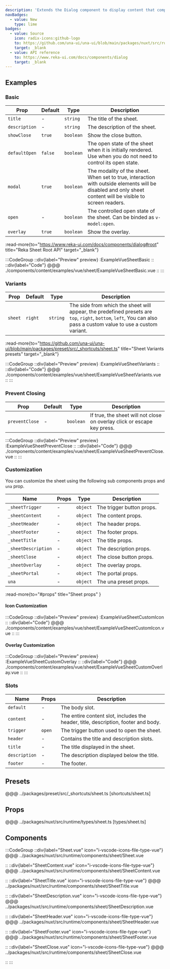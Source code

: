 ```yaml
---
description: 'Extends the Dialog component to display content that complements the main content of the screen.'
navBadges:
  - value: New
    type: lime
badges:
  - value: Source
    icon: radix-icons:github-logo
    to: https://github.com/una-ui/una-ui/blob/main/packages/nuxt/src/runtime/components/elements/sheet/Sheet.vue
    target: _blank
  - value: API reference
    to: https://www.reka-ui.com/docs/components/dialog
    target: _blank
---
```


## Examples

### Basic

| Prop          | Default | Type      | Description                                                                                                                                               |
| ------------- | ------- | --------- | --------------------------------------------------------------------------------------------------------------------------------------------------------- |
| `title`       | -       | `string`  | The title of the sheet.                                                                                                                                   |
| `description` | -       | `string`  | The description of the sheet.                                                                                                                             |
| `showClose`   | `true`  | `boolean` | Show the close button.                                                                                                                                    |
| `defaultOpen` | `false` | `boolean` | The open state of the sheet when it is initially rendered. Use when you do not need to control its open state.                                            |
| `modal`       | `true`  | `boolean` | The modality of the sheet. When set to true, interaction with outside elements will be disabled and only sheet content will be visible to screen readers. |
| `open`        | -       | `boolean` | The controlled open state of the sheet. Can be binded as `v-model:open`.                                                                                  |
| `overlay`     | `true`  | `boolean` | Show the overlay.                                                                                                                                         |

:read-more{to="https://www.reka-ui.com/docs/components/dialog#root" title="Reka Sheet Root API" target="_blank"}

:::CodeGroup
::div{label="Preview" preview}
:ExampleVueSheetBasic
::
::div{label="Code"}
@@@ ./components/content/examples/vue/sheet/ExampleVueSheetBasic.vue
::
:::

### Variants

| Prop    | Default | Type     | Description                                                                                                                                                       |
| ------- | ------- | -------- | ----------------------------------------------------------------------------------------------------------------------------------------------------------------- |
| `sheet` | `right` | `string` | The side from which the sheet will appear, the predefined presets are `top`, `right`, `bottom`, `left`, You can also pass a custom value to use a custom variant. |

:read-more{to="https://github.com/una-ui/una-ui/blob/main/packages/preset/src/_shortcuts/sheet.ts" title="Sheet Variants presets" target="_blank"}

:::CodeGroup
::div{label="Preview" preview}
:ExampleVueSheetVariants
::
::div{label="Code"}
@@@ ./components/content/examples/vue/sheet/ExampleVueSheetVariants.vue
::
:::

### Prevent Closing

| Prop           | Default | Type      | Description                                                             |
| -------------- | ------- | --------- | ----------------------------------------------------------------------- |
| `preventClose` | -       | `boolean` | If true, the sheet will not close on overlay click or escape key press. |

:::CodeGroup
::div{label="Preview" preview}
:ExampleVueSheetPreventClose
::
::div{label="Code"}
@@@ ./components/content/examples/vue/sheet/ExampleVueSheetPreventClose.vue
::
:::

### Customization

You can customize the sheet using the following sub components props and `una` prop.

| Name                | Props | Type     | Description               |
| ------------------- | ----- | -------- | ------------------------- |
| `_sheetTrigger`     | -     | `object` | The trigger button props. |
| `_sheetContent`     | -     | `object` | The content props.        |
| `_sheetHeader`      | -     | `object` | The header props.         |
| `_sheetFooter`      | -     | `object` | The footer props.         |
| `_sheetTitle`       | -     | `object` | The title props.          |
| `_sheetDescription` | -     | `object` | The description props.    |
| `_sheetClose`       | -     | `object` | The close button props.   |
| `_sheetOverlay`     | -     | `object` | The overlay props.        |
| `_sheetPortal`      | -     | `object` | The portal props.         |
| `una`               | -     | `object` | The una preset props.     |

:read-more{to="#props" title="Sheet props" }

#### Icon Customization

:::CodeGroup
::div{label="Preview" preview}
:ExampleVueSheetCustomIcon
::
::div{label="Code"}
@@@ ./components/content/examples/vue/sheet/ExampleVueSheetCustomIcon.vue
::
:::

#### Overlay Customization

:::CodeGroup
::div{label="Preview" preview}
:ExampleVueSheetCustomOverlay
::
::div{label="Code"}
@@@ ./components/content/examples/vue/sheet/ExampleVueSheetCustomOverlay.vue
::
:::

### Slots

| Name          | Props  | Description                                                                        |
| ------------- | ------ | ---------------------------------------------------------------------------------- |
| `default`     | -      | The body slot.                                                                     |
| `content`     | -      | The entire content slot, includes the header, title, description, footer and body. |
| `trigger`     | `open` | The trigger button used to open the sheet.                                         |
| `header`      | -      | Contains the title and description slots.                                          |
| `title`       | -      | The title displayed in the sheet.                                                  |
| `description` | -      | The description displayed below the title.                                         |
| `footer`      | -      | The footer.                                                                        |

## Presets

@@@ ../packages/preset/src/_shortcuts/sheet.ts [shortcuts/sheet.ts]

## Props

@@@ ../packages/nuxt/src/runtime/types/sheet.ts [types/sheet.ts]

## Components

:::CodeGroup
::div{label="Sheet.vue" icon="i-vscode-icons-file-type-vue"}
@@@ ../packages/nuxt/src/runtime/components/sheet/Sheet.vue

::
::div{label="SheetContent.vue" icon="i-vscode-icons-file-type-vue"}
@@@ ../packages/nuxt/src/runtime/components/sheet/SheetContent.vue

::
::div{label="SheetTitle.vue" icon="i-vscode-icons-file-type-vue"}
@@@ ../packages/nuxt/src/runtime/components/sheet/SheetTitle.vue

::
::div{label="SheetDescription.vue" icon="i-vscode-icons-file-type-vue"}
@@@ ../packages/nuxt/src/runtime/components/sheet/SheetDescription.vue

::
::div{label="SheetHeader.vue" icon="i-vscode-icons-file-type-vue"}
@@@ ../packages/nuxt/src/runtime/components/sheet/SheetHeader.vue

::
::div{label="SheetFooter.vue" icon="i-vscode-icons-file-type-vue"}
@@@ ../packages/nuxt/src/runtime/components/sheet/SheetFooter.vue

::
::div{label="SheetClose.vue" icon="i-vscode-icons-file-type-vue"}
@@@ ../packages/nuxt/src/runtime/components/sheet/SheetClose.vue

::
:::
